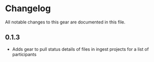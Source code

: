 # Changelog

All notable changes to this gear are documented in this file.

## 0.1.3

* Adds gear to pull status details of files in ingest projects for a list of participants
